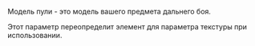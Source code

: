 Модель пули - это модель вашего предмета дальнего боя.

Этот параметр переопределит элемент для параметра текстуры при использовании.